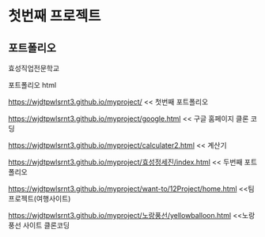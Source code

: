 # 첫번째 프로젝트

## 포트폴리오

효성직업전문학교

포트폴리오
html

https://wjdtpwlsrnt3.github.io/myproject/ << 첫번째 포트폴리오


https://wjdtpwlsrnt3.github.io/myproject/google.html << 구글 홈페이지 클론 코딩


https://wjdtpwlsrnt3.github.io/myproject/calculater2.html << 계산기


https://wjdtpwlsrnt3.github.io/myproject/효성정세진/index.html << 두번째 포트폴리오



https://wjdtpwlsrnt3.github.io/myproject/want-to/12Project/home.html <<팀 프로젝트(여행사이트)


https://wjdtpwlsrnt3.github.io/myproject/노랑풍선/yellowballoon.html <<노랑풍선 사이트 클론코딩